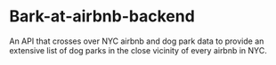 # Bark-at-airbnb-backend
An API that crosses over NYC airbnb and dog park data to provide an extensive list of dog parks in the close vicinity of every airbnb in NYC.
